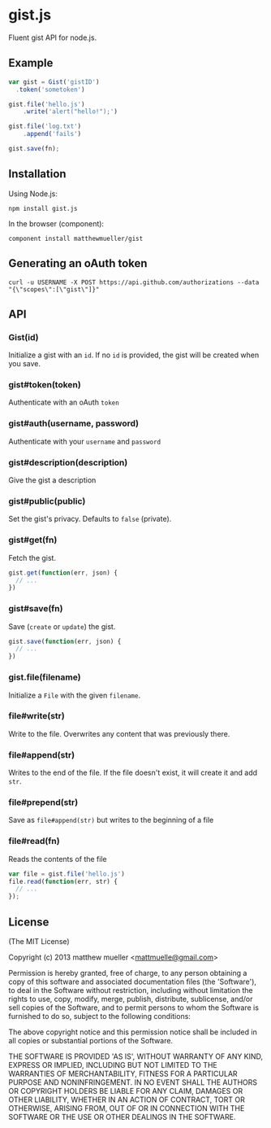 # gist.js

  Fluent gist API for node.js.

## Example

```js
var gist = Gist('gistID')
  .token('sometoken')

gist.file('hello.js')
    .write('alert("hello!");')

gist.file('log.txt')
    .append('fails')

gist.save(fn);
```

## Installation

Using Node.js:

    npm install gist.js

In the browser (component):

    component install matthewmueller/gist

## Generating an oAuth token

    curl -u USERNAME -X POST https://api.github.com/authorizations --data "{\"scopes\":[\"gist\"]}"

## API

### Gist(id)

Initialize a gist with an `id`. If no `id` is provided, the gist will be created when you save.

### gist#token(token)

Authenticate with an oAuth `token`

### gist#auth(username, password)

Authenticate with your `username` and `password`

### gist#description(description)

Give the gist a description

### gist#public(public)

Set the gist's privacy. Defaults to `false` (private).

### gist#get(fn)

Fetch the gist.

```js
gist.get(function(err, json) {
  // ...
})
```

### gist#save(fn)

Save (`create` or `update`) the gist.

```js
gist.save(function(err, json) {
  // ...
})
```

### gist.file(filename)

Initialize a `File` with the given `filename`.

### file#write(str)

Write to the file. Overwrites any content that was previously there.

### file#append(str)

Writes to the end of the file. If the file doesn't exist, it will create it and add `str`.

### file#prepend(str)

Save as `file#append(str)` but writes to the beginning of a file

### file#read(fn)

Reads the contents of the file

```js
var file = gist.file('hello.js')
file.read(function(err, str) {
  // ...
});
```

## License

(The MIT License)

Copyright (c) 2013 matthew mueller &lt;mattmuelle@gmail.com&gt;

Permission is hereby granted, free of charge, to any person obtaining
a copy of this software and associated documentation files (the
'Software'), to deal in the Software without restriction, including
without limitation the rights to use, copy, modify, merge, publish,
distribute, sublicense, and/or sell copies of the Software, and to
permit persons to whom the Software is furnished to do so, subject to
the following conditions:

The above copyright notice and this permission notice shall be
included in all copies or substantial portions of the Software.

THE SOFTWARE IS PROVIDED 'AS IS', WITHOUT WARRANTY OF ANY KIND,
EXPRESS OR IMPLIED, INCLUDING BUT NOT LIMITED TO THE WARRANTIES OF
MERCHANTABILITY, FITNESS FOR A PARTICULAR PURPOSE AND NONINFRINGEMENT.
IN NO EVENT SHALL THE AUTHORS OR COPYRIGHT HOLDERS BE LIABLE FOR ANY
CLAIM, DAMAGES OR OTHER LIABILITY, WHETHER IN AN ACTION OF CONTRACT,
TORT OR OTHERWISE, ARISING FROM, OUT OF OR IN CONNECTION WITH THE
SOFTWARE OR THE USE OR OTHER DEALINGS IN THE SOFTWARE.
